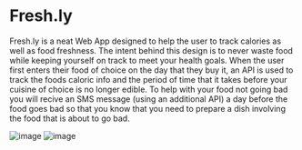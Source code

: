 # Fresh.ly
Fresh.ly is a neat Web App designed to help the user to track calories as well as food freshness. The intent behind this design is to never waste food while keeping yourself on track to meet your health goals. When the user first enters their food of choice on the day that they buy it, an API is used to track the foods caloric info and the period of time that it takes before your cuisine of choice is no longer edible. To help with your food not going bad you will recive an SMS message (using an additional API) a day before the food goes bad so that you know that you need to prepare a dish involving the food that is about to go bad. 


![image](https://user-images.githubusercontent.com/102931271/175430510-ad03bfb8-1518-45d6-8eb7-495bec9503cf.png)
![image](https://user-images.githubusercontent.com/102931271/175430879-3c689069-f37c-4cdb-a55f-d44a0f2a1684.png)

